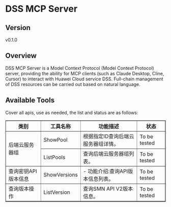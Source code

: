 # DSS MCP Server 


## Version
v0.1.0

## Overview

DSS MCP Server is a Model Context Protocol (Model Context Protocol) server, providing the ability for MCP clients (such as Claude Desktop, Cline, Cursor) to interact with Huawei Cloud service DSS. Full-chain management of DSS resources can be carried out based on natural language.

## Available Tools
Cover all apis, use as needed, the list and status are as follows:

<html>
    <head></head>
    <body>
        <table border="1" cellspacing="0" cellpadding="5">
            <tbody>
                <tr>
                    <th>类别</th>
                    <th>工具名称</th>
                    <th>功能描述</th>
                    <th>状态</th>
                </tr>
                <tr>
                    <td rowspan="2">后端云服务器组</td>
                    <td>ShowPool</td>
                    <td>根据指定ID查询后端云服务器组详情。</td>
                    <td>To be tested</td>
                </tr>
                <tr>
                    <td>ListPools</td>
                    <td>查询后端云服务器组列表。</td>
                    <td>To be tested</td>
                </tr>
                <tr>
                    <td rowspan="1">查询密钥API版本信息</td>
                    <td>ShowVersions</td>
                    <td>- 功能介绍:查询API版本信息列表。</td>
                    <td>To be tested</td>
                </tr>
                <tr>
                    <td rowspan="1">查询版本操作</td>
                    <td>ListVersion</td>
                    <td>查询SMN API V2版本信息。</td>
                    <td>To be tested</td>
                </tr>
            </tbody>
        </table>
    </body>
</html>
